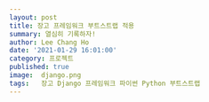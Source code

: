 ```yaml
---
layout: post
title: 장고 프레임워크 부트스트랩 적용
summary: 열심히 기록하자!
author: Lee Chang Ho
date: '2021-01-29 16:01:00'
category: 프로젝트
published: true
image:  django.png
tags:   장고 Django 프레임워크 파이썬 Python 부트스트랩
---
```

<!--stackedit_data:
eyJoaXN0b3J5IjpbLTgwMzQwMjM4OF19
-->